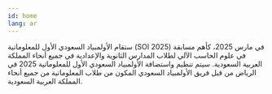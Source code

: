 ```yaml
---
id: home
lang: ar
---
```


ستقام الأولمبياد السعودي الأول للمعلوماتية (SOI 2025) في مارس 2025، كأهم مسابقة في علوم الحاسب الآلي لطلاب المدارس الثانوية والإعدادية في جميع أنحاء المملكة العربية السعودية.
سيتم تنظيم واستضافة الأولمبياد السعودي الأول للمعلوماتية 2025 في الرياض من قبل فريق الأولمبياد السعودي المكون من طلاب المعلوماتية من جميع أنحاء المملكة العربية السعودية.
